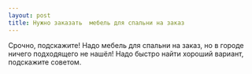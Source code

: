 ```yaml
---
layout: post 
title: Нужно заказать  мебель для спальни на заказ 
--- 
```

Срочно, подскажите! Надо  мебель для спальни на заказ, но в городе ничего подходящего не нашёл! Надо быстро найти хороший вариант, подскажите советом.